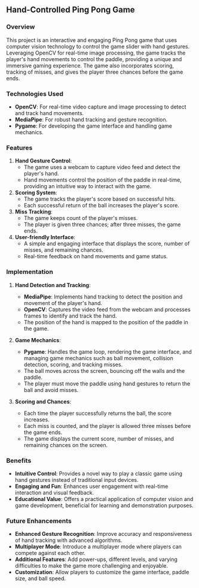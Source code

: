 ## Hand-Controlled Ping Pong Game

### Overview
This project is an interactive and engaging Ping Pong game that uses computer vision technology to control the game slider with hand gestures. Leveraging OpenCV for real-time image processing, the game tracks the player's hand movements to control the paddle, providing a unique and immersive gaming experience. The game also incorporates scoring, tracking of misses, and gives the player three chances before the game ends.

### Technologies Used
- **OpenCV**: For real-time video capture and image processing to detect and track hand movements.
- **MediaPipe**: For robust hand tracking and gesture recognition.
- **Pygame**: For developing the game interface and handling game mechanics.

### Features
1. **Hand Gesture Control**: 
   - The game uses a webcam to capture video feed and detect the player's hand.
   - Hand movements control the position of the paddle in real-time, providing an intuitive way to interact with the game.
2. **Scoring System**:
   - The game tracks the player's score based on successful hits.
   - Each successful return of the ball increases the player's score.
3. **Miss Tracking**:
   - The game keeps count of the player's misses.
   - The player is given three chances; after three misses, the game ends.
4. **User-friendly Interface**:
   - A simple and engaging interface that displays the score, number of misses, and remaining chances.
   - Real-time feedback on hand movements and game status.

### Implementation
1. **Hand Detection and Tracking**:
   - **MediaPipe**: Implements hand tracking to detect the position and movement of the player's hand.
   - **OpenCV**: Captures the video feed from the webcam and processes frames to identify and track the hand.
   - The position of the hand is mapped to the position of the paddle in the game.

2. **Game Mechanics**:
   - **Pygame**: Handles the game loop, rendering the game interface, and managing game mechanics such as ball movement, collision detection, scoring, and tracking misses.
   - The ball moves across the screen, bouncing off the walls and the paddle.
   - The player must move the paddle using hand gestures to return the ball and avoid misses.

3. **Scoring and Chances**:
   - Each time the player successfully returns the ball, the score increases.
   - Each miss is counted, and the player is allowed three misses before the game ends.
   - The game displays the current score, number of misses, and remaining chances on the screen.

### Benefits
- **Intuitive Control**: Provides a novel way to play a classic game using hand gestures instead of traditional input devices.
- **Engaging and Fun**: Enhances user engagement with real-time interaction and visual feedback.
- **Educational Value**: Offers a practical application of computer vision and game development, beneficial for learning and demonstration purposes.

### Future Enhancements
- **Enhanced Gesture Recognition**: Improve accuracy and responsiveness of hand tracking with advanced algorithms.
- **Multiplayer Mode**: Introduce a multiplayer mode where players can compete against each other.
- **Additional Features**: Add power-ups, different levels, and varying difficulties to make the game more challenging and enjoyable.
- **Customization**: Allow players to customize the game interface, paddle size, and ball speed.
